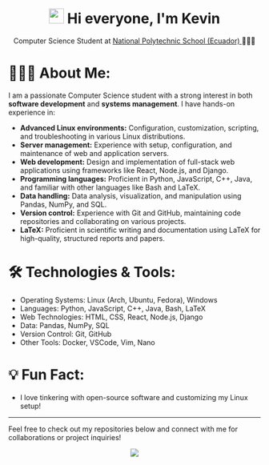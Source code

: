 <h1 align="center">
  <img src="https://media.giphy.com/media/hvRJCLFzcasrR4ia7z/giphy.gif" height="30px">
  Hi everyone, I'm Kevin  
</h1>
<p align="center">
  Computer Science Student at <a href="https://www.epn.edu.ec/"> National Polytechnic School (Ecuador) </a>
  🏫🇪🇨
</p>

# 👨🏻‍💻 About Me:

I am a passionate Computer Science student with a strong interest in both **software development** and **systems management**. I have hands-on experience in:

- **Advanced Linux environments:** Configuration, customization, scripting, and troubleshooting in various Linux distributions.
- **Server management:** Experience with setup, configuration, and maintenance of web and application servers.
- **Web development:** Design and implementation of full-stack web applications using frameworks like React, Node.js, and Django.
- **Programming languages:** Proficient in Python, JavaScript, C++, Java, and familiar with other languages like Bash and LaTeX.
- **Data handling:** Data analysis, visualization, and manipulation using Pandas, NumPy, and SQL.
- **Version control:** Experience with Git and GitHub, maintaining code repositories and collaborating on various projects.
- **LaTeX:** Proficient in scientific writing and documentation using LaTeX for high-quality, structured reports and papers.

# 🛠️ Technologies & Tools:

- Operating Systems: Linux (Arch, Ubuntu, Fedora), Windows
- Languages: Python, JavaScript, C++, Java, Bash, LaTeX
- Web Technologies: HTML, CSS, React, Node.js, Django
- Data: Pandas, NumPy, SQL
- Version Control: Git, GitHub
- Other Tools: Docker, VSCode, Vim, Nano

# 💡 Fun Fact:
- I love tinkering with open-source software and customizing my Linux setup!

---

Feel free to check out my repositories below and connect with me for collaborations or project inquiries!
<p align="center">
<img src="https://github-readme-stats.vercel.app/api/top-langs/?username=Al3xMR&layout=compact">
</p>

